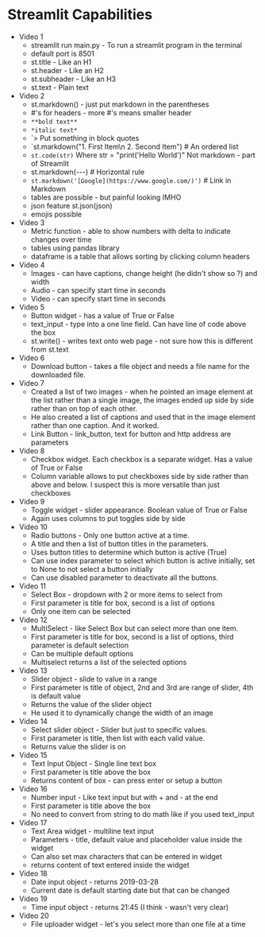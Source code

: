 # Streamlit Capabilities

- Video 1
    - streamlit run main.py  - To run a streamlit program in the terminal
    - default port is 8501
    - st.title - Like an H1
    - st.header - Like an H2
    - st.subheader - Like an H3
    - st.text - Plain text
- Video 2
    - st.markdown() - just put markdown in the parentheses
    - #'s for headers - more #'s means smaller header
    - `**bold text**`
    - `*italic text*`
    - `> Put something in block quotes
    - `st.markdown("1. First Item\n 2. Second Item") # An ordered list
    - `st.code(str)` Where str = "print('Hello World')"  Not markdown - part of Streamlit
    - st.markdown(---) # Horizontal rule
    - `st.markdown('[Google](https://www.google.com/)')` # Link in Markdown
    - tables are possible - but painful looking IMHO
    - json feature st.json(json)
    - emojis possible
- Video 3
    - Metric function - able to show numbers with delta to indicate changes over time
    - tables using pandas library
    - dataframe is a table that allows sorting by clicking column headers
- Video 4
    - Images - can have captions, change height (he didn't show so ?) and width
    - Audio - can specify start time in seconds
    - Video - can specify start time in seconds
- Video 5
    - Button widget - has a value of True or False
    - text_input - type into a one line field. Can have line of code above the box
    - st.write() - writes text onto web page - not sure how this is different from st.text
- Video 6
    - Download button - takes a file object and needs a file name for the downloaded file.
- Video 7
    - Created a list of two images - when he pointed an image element at the list rather than a single image, the images ended up side by side rather than on top of each other.
    - He also created a list of captions and used that in the image element rather than one caption. And it worked.
    - Link Button - link_button, text for button and http address are parameters
- Video 8
    - Checkbox widget. Each checkbox is a separate widget. Has a value of True or False
    - Column variable allows to put checkboxes side by side rather than above and below. I suspect this is more versatile than just checkboxes
- Video 9
    - Toggle widget - slider appearance. Boolean value of True or False
    - Again uses columns to put toggles side by side
- Video 10
    - Radio buttons - Only one button active at a time.
    - A title and then a list of button titles in the parameters.
    - Uses button titles to determine which button is active (True)
    - Can use index parameter to select which button is active initially, set to None to not select a button initially
    - Can use disabled parameter to deactivate all the buttons.
- Video 11
    - Select Box - dropdown with 2 or more items to select from
    - First parameter is title for box, second is a list of options
    - Only one item can be selected
- Video 12
    - MultiSelect  - like Select Box but can select more than one item.
    - First parameter is title for box, second is a list of options, third parameter is default selection
    - Can be multiple default options
    - Multiselect returns a list of the selected options
- Video 13
    - Slider object - slide to value in a range
    - First parameter is title of object, 2nd and 3rd are range of slider, 4th is default value
    - Returns the value of the slider object
    - He used it to dynamically change the width of an image
- Video 14
    - Select slider object - Slider but just to specific values.
    - First parameter is title, then list with each valid value.
    - Returns value the slider is on
- Video 15
    - Text Input Object - Single line text box
    - First parameter is title above the box
    - Returns content of box - can press enter or setup a button
- Video 16
    - Number input - Like text input but with + and - at the end
    - First parameter is title above the box
    - No need to convert from string to do math like if you used text_input
- Video 17
    - Text Area widget - multiline text input
    - Parameters - title, default value and placeholder value inside the widget
    - Can also set max characters that can be entered in widget
    - returns content of text entered inside the widget
- Video 18
    - Date input object - returns 2019-03-28
    - Current date is default starting date but that can be changed
- Video 19
    - Time input object - returns 21:45 (I think - wasn't very clear)
- Video 20
    - File uploader widget - let's you select more than one file at a time
    